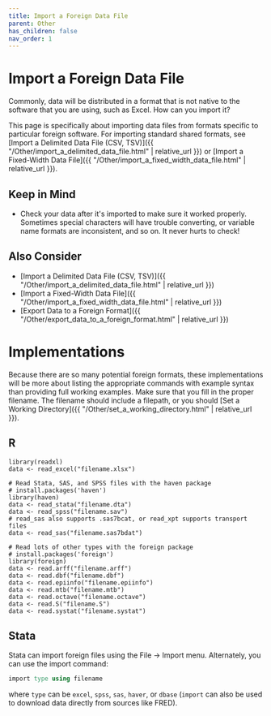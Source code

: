 ```yaml
---
title: Import a Foreign Data File
parent: Other
has_children: false
nav_order: 1
---
```



# Import a Foreign Data File

Commonly, data will be distributed in a format that is not native to the software that you are using, such as Excel. How can you import it?

This page is specifically about importing data files from formats specific to particular foreign software. For importing standard shared formats, see [Import a Delimited Data File (CSV, TSV)]({{ "/Other/import_a_delimited_data_file.html" | relative_url }}) or [Import a Fixed-Width Data File]({{ "/Other/import_a_fixed_width_data_file.html" | relative_url }}).

## Keep in Mind

- Check your data after it's imported to make sure it worked properly. Sometimes special characters will have trouble converting, or variable name formats are inconsistent, and so on. It never hurts to check!

## Also Consider

- [Import a Delimited Data File (CSV, TSV)]({{ "/Other/import_a_delimited_data_file.html" | relative_url }})
- [Import a Fixed-Width Data File]({{ "/Other/import_a_fixed_width_data_file.html" | relative_url }})
- [Export Data to a Foreign Format]({{ "/Other/export_data_to_a_foreign_format.html" | relative_url }})

# Implementations

Because there are so many potential foreign formats, these implementations will be more about listing the appropriate commands with example syntax than providing full working examples. Make sure that you fill in the proper filename. The filename should include a filepath, or you should [Set a Working Directory]({{ "/Other/set_a_working_directory.html" | relative_url }}).

## R

```r?skip=true&skipreason=files_dont_exist
library(readxl)
data <- read_excel("filename.xlsx")

# Read Stata, SAS, and SPSS files with the haven package
# install.packages('haven')
library(haven)
data <- read_stata("filename.dta")
data <- read_spss("filename.sav")
# read_sas also supports .sas7bcat, or read_xpt supports transport files
data <- read_sas("filename.sas7bdat")

# Read lots of other types with the foreign package
# install.packages('foreign')
library(foreign)
data <- read.arff("filename.arff")
data <- read.dbf("filename.dbf")
data <- read.epiinfo("filename.epiinfo")
data <- read.mtb("filename.mtb")
data <- read.octave("filename.octave")
data <- read.S("filename.S")
data <- read.systat("filename.systat")
```

## Stata

Stata can import foreign files using the File -> Import menu. Alternately, you can use the import command:

```stata
import type using filename
```

where `type` can be `excel`, `spss`, `sas`, `haver`, or `dbase` (`import` can also be used to download data directly from sources like FRED).

